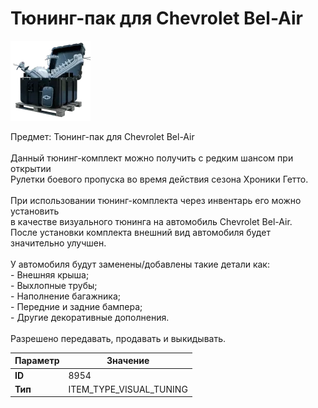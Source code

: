 # Тюнинг-пак для Chevrolet Bel-Air

![Item Image](../img/8954.webp?raw=true)

Предмет: Тюнинг-пак для Chevrolet Bel-Air<br><br>Данный тюнинг-комплект можно получить с редким шансом при открытии <br>Рулетки боевого пропуска во время действия сезона Хроники Гетто.<br><br>При использовании тюнинг-комплекта через инвентарь его можно установить<br>в качестве визуального тюнинга на автомобиль Chevrolet Bel-Air.<br>После установки комплекта внешний вид автомобиля будет значительно улучшен.<br><br>У автомобиля будут заменены/добавлены такие детали как:<br>  - Внешняя крыша;<br>  - Выхлопные трубы;<br>  - Наполнение багажника;<br>  - Передние и задние бампера;<br>  - Другие декоративные дополнения.<br><br>Разрешено передавать, продавать и выкидывать.


| Параметр | Значение |
|----------|----------|
| **ID** | 8954 |
| **Тип** | ITEM_TYPE_VISUAL_TUNING |

